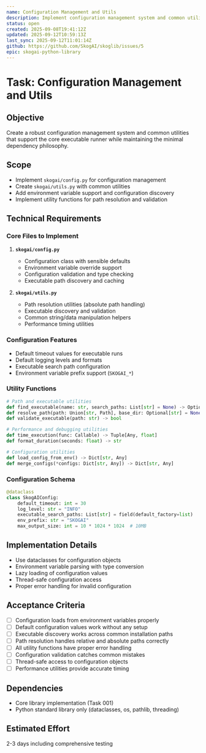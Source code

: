 ```yaml
---
name: Configuration Management and Utils
description: Implement configuration management system and common utilities for the library
status: open  
created: 2025-09-08T19:41:12Z
updated: 2025-09-12T10:59:13Z
last_sync: 2025-09-12T11:01:14Z
github: https://github.com/SkogAI/skoglib/issues/5
epic: skogai-python-library
---
```


# Task: Configuration Management and Utils

## Objective

Create a robust configuration management system and common utilities that support the core executable runner while maintaining the minimal dependency philosophy.

## Scope

- Implement `skogai/config.py` for configuration management
- Create `skogai/utils.py` with common utilities
- Add environment variable support and configuration discovery
- Implement utility functions for path resolution and validation

## Technical Requirements

### Core Files to Implement

1. **`skogai/config.py`**
   - Configuration class with sensible defaults
   - Environment variable override support
   - Configuration validation and type checking
   - Executable path discovery and caching

2. **`skogai/utils.py`**
   - Path resolution utilities (absolute path handling)
   - Executable discovery and validation
   - Common string/data manipulation helpers
   - Performance timing utilities

### Configuration Features

- Default timeout values for executable runs
- Default logging levels and formats
- Executable search path configuration
- Environment variable prefix support (`SKOGAI_*`)

### Utility Functions

```python
# Path and executable utilities
def find_executable(name: str, search_paths: List[str] = None) -> Optional[str]
def resolve_path(path: Union[str, Path], base_dir: Optional[str] = None) -> Path
def validate_executable(path: str) -> bool

# Performance and debugging utilities
def time_execution(func: Callable) -> Tuple[Any, float]
def format_duration(seconds: float) -> str

# Configuration utilities
def load_config_from_env() -> Dict[str, Any]
def merge_configs(*configs: Dict[str, Any]) -> Dict[str, Any]
```

### Configuration Schema

```python
@dataclass
class SkogAIConfig:
    default_timeout: int = 30
    log_level: str = "INFO"
    executable_search_paths: List[str] = field(default_factory=list)
    env_prefix: str = "SKOGAI"
    max_output_size: int = 10 * 1024 * 1024  # 10MB
```

## Implementation Details

- Use dataclasses for configuration objects
- Environment variable parsing with type conversion
- Lazy loading of configuration values
- Thread-safe configuration access
- Proper error handling for invalid configuration

## Acceptance Criteria

- [ ] Configuration loads from environment variables properly
- [ ] Default configuration values work without any setup
- [ ] Executable discovery works across common installation paths
- [ ] Path resolution handles relative and absolute paths correctly
- [ ] All utility functions have proper error handling
- [ ] Configuration validation catches common mistakes
- [ ] Thread-safe access to configuration objects
- [ ] Performance utilities provide accurate timing

## Dependencies

- Core library implementation (Task 001)
- Python standard library only (dataclasses, os, pathlib, threading)

## Estimated Effort

2-3 days including comprehensive testing

